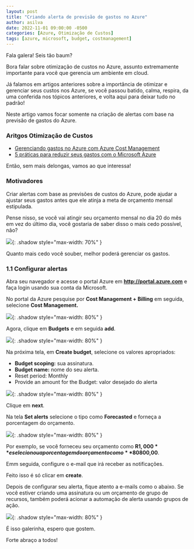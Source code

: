 ```yaml
---
layout: post
title: "Criando alerta de previsão de gastos no Azure"
author: asilva
date: 2022-11-01 09:00:00 -0500
categories: [Azure, Otimização de Custos]
tags: [azure, microsoft, budget, costmanagement]
---
```


Fala galera! Seis tão baum?

Bora falar sobre otimização de custos no Azure, assunto extremamente importante para você que gerencia um ambiente em cloud.

Já falamos em artigos anteriores sobre a importância de otimizar e gerenciar seus custos nos Azure, se você passou batido, calma, respira, da uma conferida nos tópicos anteriores, e volta aqui para deixar tudo no padrão!

Neste artigo vamos focar somente na criação de alertas com base na previsão de gastos do Azure.

### Aritgos Otimização de Custos

- <a href="https://unicast.com.br/posts/gerenciando-gastos-no-azure-com-azure-cost-management/">Gerenciando gastos no Azure com Azure Cost Management</a>
- <a href="https://unicast.com.br/posts/5-praticas-para-reduzir-seus-gastos-com-o-microsoft-azure/">5 práticas para reduzir seus gastos com o Microsoft Azure</a>

Então, sem mais delongas, vamos ao que interessa!

### Motivadores

Criar alertas com base as previsões de custos do Azure, pode ajudar a ajustar seus gastos antes que ele atinja a meta de orçamento mensal estipulada.

Pense nisso, se você vai atingir seu orçamento mensal no dia 20 do mês em vez do último dia, você gostaria de saber disso o mais cedo possível, não? 

![](/assets/img/42/alerts01.jpg){: .shadow style="max-width: 70%" }

Quanto mais cedo você souber, melhor poderá gerenciar os gastos.

### 1.1 Configurar alertas

Abra seu navegador e acesse o portal Azure em **http://portal.azure.com** e faça login usando sua conta da Microsoft.

No portal da Azure pesquise por **Cost Management + Billing** em seguida, selecione **Cost Management.**

![](/assets/img/42/alerts02.png){: .shadow style="max-width: 80%" }

Agora, clique em **Budgets** e em seguida **add**.

![](/assets/img/42/alerts03.png){: .shadow style="max-width: 80%" }

Na próxima tela, em **Create budget**, selecione os valores apropriados:

- **Budget scoping:** sua assinatura.
- **Budget name:** nome do seu alerta.
- Reset period: Monthly
- Provide an amount for the Budget: valor desejado do alerta

![](/assets/img/42/alerts04.png){: .shadow style="max-width: 80%" }

Clique em **next**.

Na tela **Set alerts** selecione o tipo como **Forecasted** e forneça a porcentagem do orçamento. 

![](/assets/img/42/alerts05.png){: .shadow style="max-width: 80%" }

Por exemplo, se você forneceu seu orçamento como **R$1,000** e selecionou a porcentagem do orçamento como **80%**, o alerta será acionado em **R$800,00**.

Emm seguida, configure o e-mail que irá receber as notificações.

Feito isso é só clicar em **create**.

Depois de configurar seu alerta, fique atento a e-mails como o abaixo. Se você estiver criando uma assinatura ou um orçamento de grupo de recursos, também poderá acionar a automação de alerta usando grupos de ação.

![](/assets/img/42/alerts06.png){: .shadow style="max-width: 80%" }

É isso galerinha, espero que gostem.

Forte abraço a todos!